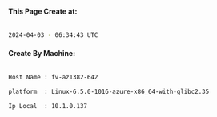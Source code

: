 
   
#### This Page Create at:

```bash

2024-04-03 - 06:34:43 UTC

```

#### Create By Machine:

```bash

Host Name : fv-az1382-642

platform  : Linux-6.5.0-1016-azure-x86_64-with-glibc2.35

Ip Local  : 10.1.0.137

```

